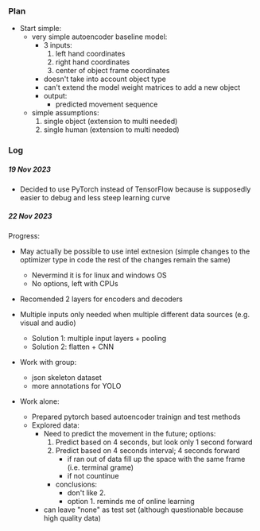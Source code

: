 ### Plan
- Start simple:
    - very simple autoencoder baseline model:
        - 3 inputs:
            1. left hand coordinates
            2. right hand coordinates
            3. center of object frame coordinates
        - doesn't take into account object type
        - can't extend the model weight matrices to add a new object
        - output:
            - predicted movement sequence 
    - simple assumptions:
        1. single object (extension to multi needed)
        2. single human (extension to multi needed)

### Log
##### 19 Nov 2023
- Decided to use PyTorch instead of TensorFlow because is supposedly easier to debug and less steep learning curve

##### 22 Nov 2023
Progress:
- May actually be possible to use intel extnesion (simple changes to the optimizer type in code the rest of the changes remain the same)
    - Nevermind it is for linux and windows OS
    - No options, left with CPUs
- Recomended 2 layers for encoders and decoders
- Multiple inputs only needed when multiple different data sources (e.g. visual and audio)
    - Solution 1: multiple input layers + pooling
    - Solution 2: flatten + CNN

- Work with group:
    - json skeleton dataset
    - more annotations for YOLO
- Work alone:
    - Prepared pytorch based autoencoder trainign and test methods
    - Explored data:
        - Need to predict the movement in the future; options:
            1. Predict based on 4 seconds, but look only 1 second forward
            2. Predict based on 4 seconds interval; 4 seconds forward
                - if ran out of data fill up the space with the same frame (i.e. terminal grame)
                - if not countinue 
            - conclusions: 
                - don't like 2.  
                - option 1. reminds me of online learning
        - can leave "none" as test set (although questionable because high quality data)